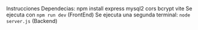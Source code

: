 
Instrucciones 
Dependecias:
npm install express mysql2 cors bcrypt vite
Se  ejecuta con `npm run dev` (FrontEnd)
Se ejecuta una segunda terminal: `node server.js` (Backend)
